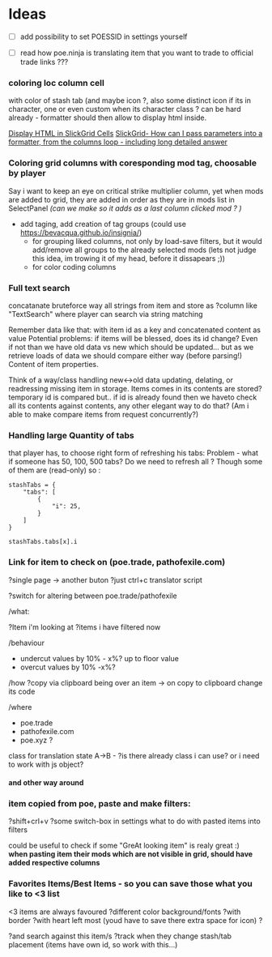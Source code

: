 # Ideas

- [ ] add possibility to set POESSID in settings yourself

- [ ] read how poe.ninja is translating item that you want to trade to official trade links ???

### coloring loc column cell 

with color of stash tab (and maybe icon ?, also some distinct icon if its in character, one or even custom when its character class ? can be hard already - formatter should then allow to display html inside.

[Display HTML in SlickGrid Cells](https://groups.google.com/g/slickgrid/c/fpb6WJEhSBA)
[SlickGrid- How can I pass parameters into a formatter, from the columns loop - including long detailed answer](https://stackoverflow.com/questions/10759255/slickgrid-how-can-i-pass-parameters-into-a-formatter-from-the-columns-loop-in/10760662#comment14037995_10760662)

### Coloring grid columns with coresponding mod tag, choosable by player

Say i want to keep an eye on critical strike multiplier column, yet when mods are added to grid, they are added in order as they are in mods list in SelectPanel
*(can we make so it adds as a last column clicked mod ? )*
- add taging, add creation of tag groups (could use https://bevacqua.github.io/insignia/)
	- for grouping liked columns, not only by load-save filters, but it would add/remove all groups to the already selected mods (lets not judge this idea, im trowing it of my head, before it dissapears ;))
	- for color coding columns
	
	



### Full text search
concatanate bruteforce way all strings from item and store as ?column like "TextSearch"
where player can search via string matching

Remember data like that: with item id as a key and concatenated content as value
Potential problems: if items will be blessed, does its id change?
Even if not than we have old data vs new which should be updated... but as we retrieve loads of data we should compare either way (before parsing!) Content of item properties.

Think of a way/class handling new<->old data updating, delating, or readressing missing item in storage.
Items comes in its contents are stored?temporary id is compared but.. if id is already found then we haveto check all its contents against contents, any other elegant way to do that? 
(Am i able to make compare items from request concurrently?)



### Handling large Quantity of tabs 
that player has, to choose right form of refreshing his tabs:
Problem - what if someone has 50, 100, 500 tabs? 
Do we need to refresh all ? Though some of them are (read-only) so :

```
stashTabs = {
	"tabs": [
		{
			"i": 25,
		}
	]
}

stashTabs.tabs[x].i
```
### Link for item to check on (poe.trade, pathofexile.com) 

?single page -> another buton
?just ctrl+c translator script

?switch for altering between poe.trade/pathofexile

/what:

?Item i'm looking at
?items i have filtered now

/behaviour 
- undercut values by 10% - x%? up to floor value 
- overcut values by 10% -x%? 

/how
?copy via clipboard being over an item  -> on copy to clipboard change its code

/where
- poe.trade
- pathofexile.com
- poe.xyz ?

class for translation state A->B - 
?is there already class i can use? or i need to work with js object?

#### and other way around


### item copied from poe, paste and make filters:

?shift+crl+v 
?some switch-box in settings what to do with pasted items into filters

could be useful to check if some "GreAt looking item" is realy great :)  
**when pasting item their mods which are not visible in grid, should have added respective columns**

### Favorites Items/Best Items - so you can save those what you like to <3 list

<3 items are always favoured 
  ?different color background/fonts
  ?with border
  ?with heart left most (youd have to save there extra space for icon)
  ?

?and search against this item/s
?track when they change stash/tab placement (items have own id, so work with this...)
